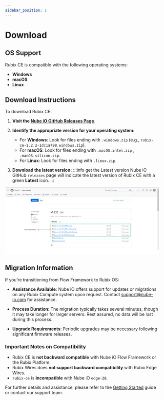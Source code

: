 ```yaml
---
sidebar_position: 1
---
```


# Download

## OS Support

Rubix CE is compatible with the following operating systems:

- **Windows**
- **macOS**
- **Linux**

## Download Instructions

To download Rubix CE:

1. **Visit the [Nube iO GitHub Releases Page](https://github.com/NubeIO/rubix-ce-builds/releases).**

2. **Identify the appropriate version for your operating system:**
   - For **Windows**: Look for files ending with `.windows.zip` (e.g., `rubix-ce-1.2.2-1dc1a798.windows.zip`).
   - For **macOS**: Look for files ending with `.macOS.intel.zip` , `.macOS.silicon.zip`.
   - For **Linux**: Look for files ending with `.linux.zip`.

3. **Download the latest version:**
:::info get the Latest version
Nube iO GitHub `releases` page will indicate the latest version of Rubix CE with a green **Latest** icon.
:::



![-](img/where-to-download.png)

## Migration Information

If you're transitioning from Flow Framework to Rubix OS:

- **Assistance Available**: Nube iO offers support for updates or migrations on any Rubix Compute system upon request. Contact [support@nube-io.com](mailto:support@nube-io.com) for assistance.

- **Process Duration**: The migration typically takes several minutes, though it may take longer for larger servers. Rest assured, no data will be lost during this process.

- **Upgrade Requirements**: Periodic upgrades may be necessary following significant firmware releases.

### Important Notes on Compatibility

- Rubix CE is **not backward compatible** with Nube iO Flow Framework or the Rubix Platform.
- Rubix Wires does **not support backward compatibility** with Rubix Edge Wires.
- `rubix-os` is **incompatible** with Nube iO `edge-28`.

For further details and assistance, please refer to the [Getting Started](https://nubeio.github.io/rubix-ce-docs/docs/rubix-ce/setup/getting-started/) guide or contact our support team.



